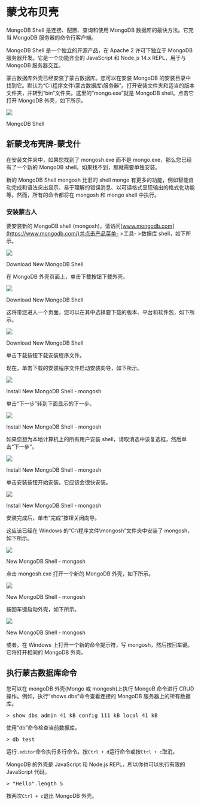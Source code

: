 # 蒙戈布贝壳



MongoDB Shell 是连接、配置、查询和使用 MongoDB 数据库的最快方法。它充当 MongoDB 服务器的命令行客户端。

MongoDB Shell 是一个独立的开源产品，在 Apache 2 许可下独立于 MongoDB 服务器开发。它是一个功能齐全的 JavaScript 和 Node.js 14.x REPL，用于与 MongoDB 服务器交互。

蒙古数据库外壳已经安装了蒙古数据库。您可以在安装 MongoDB 的安装目录中找到它。默认为“C:\程序文件\蒙古数据库\服务器”。打开安装文件夹和适当的版本文件夹，并转到“bin”文件夹。这里的“mongo.exe”就是 MongoDB shell。点击它打开 MongoDB 外壳，如下所示。

[![](img/75181d591231dd4d90813b033c7aa7b4.png)](../../Content/images/mongodb/mongo-shell.png)

MongoDB Shell



## 新蒙戈布壳牌-蒙戈什

在安装文件夹中，如果您找到了 mongosh.exe 而不是 mongo.exe，那么您已经有了一个新的 MongoDB shell。如果找不到，那就需要单独安装。

新的 MongoDB Shell mongosh 比旧的 shell mongo 有更多的功能，例如智能自动完成和语法突出显示、易于理解的错误消息、以可读格式呈现输出的格式化功能等。然而，所有的命令都将在 mongosh 和 mongo shell 中执行。

### 安装蒙古人

要安装新的 MongoDB shell (mongosh)，请访问[www.mongodb.com](https://www.mongodb.com/)并点击产品菜单- >工具- >数据库 shell，如下所示。

[![](img/6c626d005e0f31e566d6b66232350b99.png)](../../Content/images/mongodb/install-mongoshell.png)

Download New MongoDB Shell



在 MongoDB 外壳页面上，单击下载按钮下载外壳。

[![](img/01c3301b8f509406803650df39ec11d7.png)](../../Content/images/mongodb/download-shell.png)

Download New MongoDB Shell



这将带您进入一个页面，您可以在其中选择要下载的版本、平台和软件包，如下所示。

[![](img/42a073ba83ee195aee5b47915106c686.png)](../../Content/images/mongodb/download-shell2.png)

Download New MongoDB Shell



单击下载按钮下载安装程序文件。

现在，单击下载的安装程序文件启动安装向导，如下所示。

[![](img/a28b3c185ac2e3a968f23e1f4c0ddc83.png)](../../Content/images/mongodb/mongo-shell-install.png)

Install New MongoDB Shell - mongosh



单击“下一步”转到下面显示的下一步。

[![](img/7d5e5e9d3084587fa5d2ed28594ae52b.png)](../../Content/images/mongodb/install-mongoshell2.png)

Install New MongoDB Shell - mongosh



如果您想为本地计算机上的所有用户安装 shell，请取消选中该复选框，然后单击“下一步”。

[![](img/53daebf06c56941bdf443d29e166890f.png)](../../Content/images/mongodb/install-mongoshell3.png)

Install New MongoDB Shell - mongosh



单击安装按钮开始安装。它应该会很快安装。

[![](img/a88707b40f0a933e6ad9681de5e10e6d.png)](../../Content/images/mongodb/install-mongoshell4.png)

Install New MongoDB Shell - mongosh



安装完成后，单击“完成”按钮关闭向导。

这应该已经在 Windows 的“C:\程序文件\mongosh”文件夹中安装了 mongosh，如下所示。

[![](img/59e36cc0ff407952adc5d46d6dfe8a47.png)](../../Content/images/mongodb/mongosh-file.png)

New MongoDB Shell - mongosh



点击 mongosh.exe 打开一个新的 MongoDB 外壳，如下所示。

[![](img/4f661d321263fc246a273ae531c28909.png)](../../Content/images/mongodb/mongosh.png)

New MongoDB Shell - mongosh



按回车键启动外壳，如下所示。

[![](img/f7500f3249cf2887a329d12572496a3d.png)](../../Content/images/mongodb/mongosh2.png)

New MongoDB Shell - mongosh



或者，在 Windows 上打开一个新的命令提示符，写 mongosh，然后按回车键。它将打开相同的 MongoDB 外壳。

## 执行蒙古数据库命令

您可以在 mongoDB 外壳(Mongo 或 mongosh)上执行 MongoB 命令进行 CRUD 操作。例如，执行“shows dbs”命令查看连接的 MongoDB 服务器上的所有数据库。

<samp>> show dbs
admin 41 kB
config 111 kB
local 41 kB</samp>

使用“db”命令检查当前数据库。

<samp>> db
test</samp>

运行`.editor`命令执行多行命令。按`Ctrl + d`运行命令或按`Ctrl + c`取消。

MongoDB 的外壳是 JavaScript 和 Node.js REPL，所以你也可以执行有限的 JavaScript 代码。

<samp>> "Hello".length
5</samp>

按两次`Ctrl + c`退出 MongoDB 外壳。
